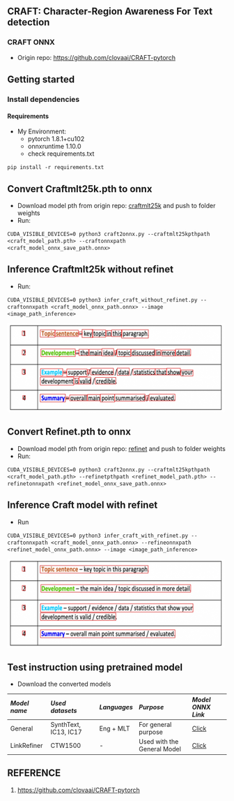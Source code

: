 ## CRAFT: Character-Region Awareness For Text detection
### CRAFT ONNX

- Origin repo: https://github.com/clovaai/CRAFT-pytorch

## Getting started
### Install dependencies
#### Requirements
- My Environment: 
    - pytorch 1.8.1+cu102
    - onnxruntime 1.10.0
    - check requirements.txt
```
pip install -r requirements.txt
```

## Convert Craftmlt25k.pth to onnx 
- Download model pth from origin repo: [craftmlt25k](https://drive.google.com/file/d/1Jk4eGD7crsqCCg9C9VjCLkMN3ze8kutZ/view) and push to folder weights
- Run:
```
CUDA_VISIBLE_DEVICES=0 python3 craft2onnx.py --craftmlt25kpthpath <craft_model_path.pth> --craftonnxpath <craft_model_onnx_save_path.onnx>
```

## Inference Craftmlt25k without refinet
- Run:
```
CUDA_VISIBLE_DEVICES=0 python3 infer_craft_without_refinet.py --craftonnxpath <craft_model_onnx_path.onnx> --image <image_path_inference>
```
<img width="500" alt="teaser" src="result/result_without_refinet.jpg">

## Convert Refinet.pth to onnx
- Download model pth from origin repo: [refinet](https://drive.google.com/file/d/1XSaFwBkOaFOdtk4Ane3DFyJGPRw6v5bO/view) and push to folder weights
- Run:
```
CUDA_VISIBLE_DEVICES=0 python3 craft2onnx.py --craftmlt25kpthpath <craft_model_path.pth> --refinetpthpath <refinet_model_path.pth> --refinetonnxpath <refinet_model_onnx_save_path.onnx>
```

## Inference Craft model with refinet 
- Run
```
CUDA_VISIBLE_DEVICES=0 python3 infer_craft_with_refinet.py --craftonnxpath <craft_model_onnx_path.onnx> --refineonnxpath <refinet_model_onnx_path.onnx> --image <image_path_inference>
```
<img width="500" alt="teaser" src="result/result_with_refinet.jpg">

## Test instruction using pretrained model
- Download the converted models

 *Model name* | *Used datasets* | *Languages* | *Purpose* | *Model ONNX Link* |
 | :--- | :--- | :--- | :--- | :--- |
General | SynthText, IC13, IC17 | Eng + MLT | For general purpose | [Click](https://drive.google.com/file/d/1Tn5MUTyOUtRqQZSu_YjvVhiEkVPMI3ml/view?usp=share_link)
LinkRefiner | CTW1500 | - | Used with the General Model | [Click](https://drive.google.com/file/d/1owsijdhNvodzXqE8ucZNAg69f7hjoMar/view?usp=share_link)

## REFERENCE
1. https://github.com/clovaai/CRAFT-pytorch